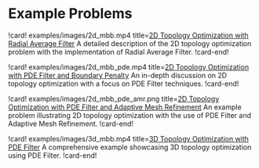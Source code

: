 # Example Problems

!card! examples/images/2d_mbb.mp4 title=[2D Topology Optimization with Radial Average Filter](examples/2d_mbb.md)
A detailed description of the 2D topology optimization problem with the implementation of Radial Average Filter.
!card-end!

!card! examples/images/2d_mbb_pde.mp4 title=[2D Topology Optimization with PDE Filter and Boundary Penalty](examples/2d_mbb_pde.md)
An in-depth discussion on 2D topology optimization with a focus on PDE Filter techniques.
!card-end!

!card! examples/images/2d_mbb_pde_amr.png title=[2D Topology Optimization with PDE Filter and Adaptive Mesh Refinement](examples/2d_mbb_pde_amr.md)
An example problem illustrating 2D topology optimization with the use of PDE Filter and Adaptive Mesh Refinement.
!card-end!

!card! examples/images/3d_mbb.mp4 title=[3D Topology Optimization with PDE Filter](examples/3d_mbb.md)
A comprehensive example showcasing 3D topology optimization using PDE Filter.
!card-end!
